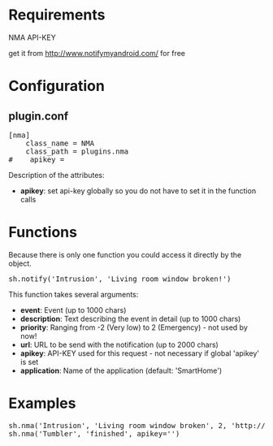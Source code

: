 # Requirements

NMA API-KEY

get it from http://www.notifymyandroid.com/ for free

# Configuration

## plugin.conf

<pre>
[nma]
    class_name = NMA
    class_path = plugins.nma
#    apikey = <your-api-key>
</pre>

Description of the attributes:

* __apikey__: set api-key globally so you do not have to set it in the function calls

# Functions

Because there is only one function you could access it directly by the object. 

<pre>
sh.notify('Intrusion', 'Living room window broken!')
</pre>

This function takes several arguments:

* __event__: Event (up to 1000 chars)
* __description__: Text describing the event in detail (up to 1000 chars)
* __priority__: Ranging from -2 (Very low) to 2 (Emergency) - not used by now! 
* __url__: URL to be send with the notification (up to 2000 chars)
* __apikey__: API-KEY used for this request - not necessary if global 'apikey' is set
* __application__: Name of the application (default: 'SmartHome')
 
# Examples
<pre>
sh.nma('Intrusion', 'Living room window broken', 2, 'http://yourvisu.com/')
sh.nma('Tumbler', 'finished', apikey='<your-api-key>')
</pre>
